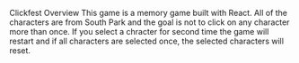 Clickfest
Overview
This game is a memory game built with React. All of the characters are from South Park and the goal is not to click on any character more than once. If you select a chracter for second time the game will restart and if all characters are selected once, the selected characters will reset.

